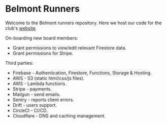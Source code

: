 # Belmont Runners

Welcome to the Belmont runners repository.  Here we host our code for the club's [website](https://www.belmontrunners.com).

On-boarding new board members:
* Grant permissions to view/edit relevant Firestore data.
* Grant permissions for Stripe.

Third parties:
* Firebase - Authentication, Firestore, Functions, Storage & Hosting.
* AWS - S3 (static html/css/js files).
* AWS - Lambda functions.
* Stripe - payments.
* Mailgun - send emails.
* Sentry - reports client errors.
* Drift - users support.
* CircleCI - CI/CD.
* Cloudflare - DNS and caching management.
